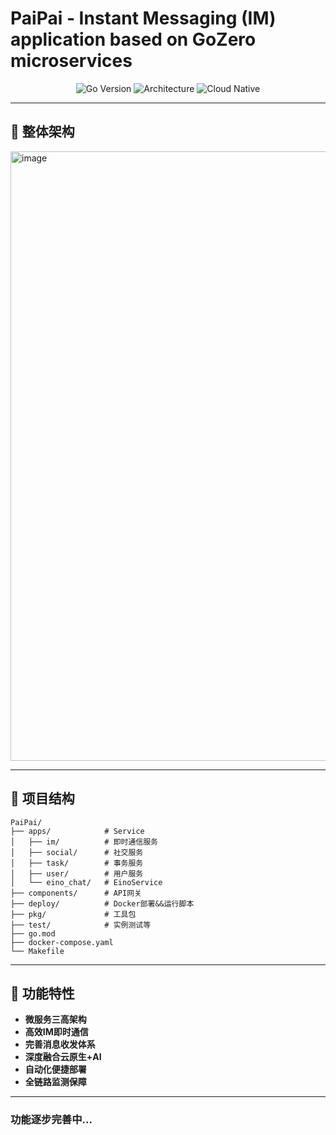 # PaiPai - Instant Messaging (IM) application based on GoZero microservices

<div align="center">
  <img src="https://img.shields.io/badge/Go-1.21+-00ADD8?style=for-the-badge&logo=go&logoColor=white" alt="Go Version">
  <img src="https://img.shields.io/badge/Microservices-Architecture-6BA539?style=for-the-badge" alt="Architecture">
  <img src="https://img.shields.io/badge/Cloud_Native-3371E3?style=for-the-badge&logo=Docker&logoColor=white" alt="Cloud Native">
</div>

---

## 🚀 整体架构
<img width="2186" height="975" alt="image" src="https://github.com/user-attachments/assets/a2feb290-baf0-4490-8ccd-ee48b6d094d4" />

---

## 📂 项目结构  

```plaintext
PaiPai/
├── apps/            # Service
│   ├── im/          # 即时通信服务
│   ├── social/      # 社交服务
│   ├── task/        # 事务服务
│   ├── user/        # 用户服务
│   └── eino_chat/   # EinoService
├── components/      # API网关
├── deploy/          # Docker部署&&运行脚本
├── pkg/             # 工具包
├── test/            # 实例测试等
├── go.mod               
├── docker-compose.yaml   
└── Makefile              
```

---

## 🌟 功能特性
- **微服务三高架构** 
- **高效IM即时通信** 
- **完善消息收发体系**
- **深度融合云原生+AI**
- **自动化便捷部署**
- **全链路监测保障**
 
---

### 功能逐步完善中...






